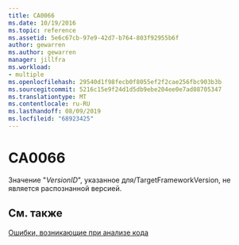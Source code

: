 ```yaml
---
title: CA0066
ms.date: 10/19/2016
ms.topic: reference
ms.assetid: 5e6c67cb-97e9-42d7-b764-803f92955b6f
author: gewarren
ms.author: gewarren
manager: jillfra
ms.workload:
- multiple
ms.openlocfilehash: 29540d1f98fecb0f8055ef2f2cae256fbc903b3b
ms.sourcegitcommit: 5216c15e9f24d1d5db9ebe204ee0e7ad08705347
ms.translationtype: MT
ms.contentlocale: ru-RU
ms.lasthandoff: 08/09/2019
ms.locfileid: "68923425"
---
```

# <a name="ca0066"></a>CA0066
Значение "*VersionID*", указанное для/TargetFrameworkVersion, не является распознанной версией.

## <a name="see-also"></a>См. также
[Ошибки, возникающие при анализе кода](../code-quality/code-analysis-application-errors.md)